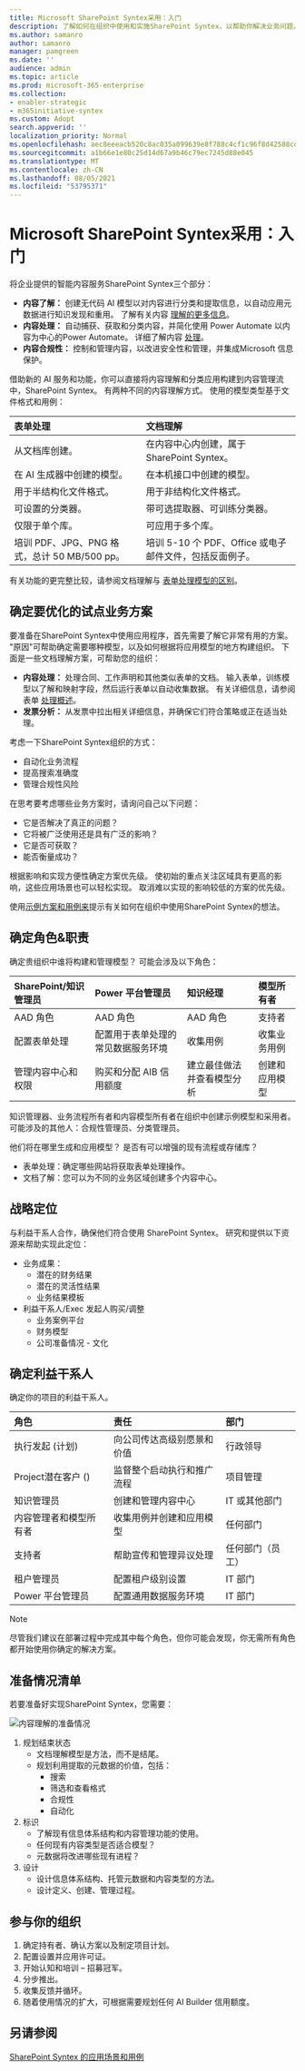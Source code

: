 ```yaml
---
title: Microsoft SharePoint Syntex采用：入门
description: 了解如何在组织中使用和实施SharePoint Syntex，以帮助你解决业务问题。
ms.author: samanro
author: samanro
manager: pamgreen
ms.date: ''
audience: admin
ms.topic: article
ms.prod: microsoft-365-enterprise
ms.collection:
- enabler-strategic
- m365initiative-syntex
ms.custom: Adopt
search.appverid: ''
localization_priority: Normal
ms.openlocfilehash: aec8eeeacb520c8ac035a099639e8f788c4cf1c96f8d42588cda8d992fb9d2f3
ms.sourcegitcommit: a1b66e1e80c25d14d67a9b46c79ec7245d88e045
ms.translationtype: MT
ms.contentlocale: zh-CN
ms.lasthandoff: 08/05/2021
ms.locfileid: "53795371"
---
```

# <a name="microsoft-sharepoint-syntex-adoption-get-started"></a>Microsoft SharePoint Syntex采用：入门

将企业提供的智能内容服务SharePoint Syntex三个部分：

- **内容了解：** 创建无代码 AI 模型以对内容进行分类和提取信息，以自动应用元数据进行知识发现和重用。 了解有关内容 [理解的更多信息](document-understanding-overview.md)。
- **内容处理：** 自动捕获、获取和分类内容，并简化使用 Power Automate 以内容为中心的Power Automate。 详细了解内容 [处理](form-processing-overview.md)。
- **内容合规性：** 控制和管理内容，以改进安全性和管理，并集成Microsoft 信息保护。

借助新的 AI 服务和功能，你可以直接将内容理解和分类应用构建到内容管理流中，SharePoint Syntex。 有两种不同的内容理解方式。 使用的模型类型基于文件格式和用例：

| 表单处理 | 文档理解 |
|:-------|:-------|
| 从文档库创建。 | 在内容中心内创建，属于SharePoint Syntex。 |
| 在 AI 生成器中创建的模型。 | 在本机接口中创建的模型。 |
| 用于半结构化文件格式。 | 用于非结构化文件格式。 |
| 可设置的分类器。 | 带可选提取器、可训练分类器。 |
| 仅限于单个库。 | 可应用于多个库。 |
| 培训 PDF、JPG、PNG 格式，总计 50 MB/500 pp。 | 培训 5-10 个 PDF、Office 或电子邮件文件，包括反面例子。 |

有关功能的更完整比较，请参阅文档理解与 [表单处理模型的区别](difference-between-document-understanding-and-form-processing-model.md)。

## <a name="identify-pilot-business-scenarios-to-optimize"></a>确定要优化的试点业务方案

要准备在SharePoint Syntex中使用应用程序，首先需要了解它非常有用的方案。 "原因"可帮助确定需要哪种模型，以及如何根据将应用模型的地方构建组织。 下面是一些文档理解方案，可帮助您的组织：

- **内容处理：** 处理合同、工作声明和其他类似表单的文档。 输入表单，训练模型以了解和映射字段，然后运行表单以自动收集数据。 有关详细信息，请参阅表单 [处理概述](form-processing-overview.md)。
- **发票分析：** 从发票中拉出相关详细信息，并确保它们符合策略或正在适当处理。

考虑一下SharePoint Syntex组织的方式：

- 自动化业务流程
- 提高搜索准确度
- 管理合规性风险

在思考要考虑哪些业务方案时，请询问自己以下问题：

- 它是否解决了真正的问题？
- 它将被广泛使用还是具有广泛的影响？
- 它是否可获取？
- 能否衡量成功？

根据影响和实现方便性确定方案优先级。 使初始的重点关注区域具有更高的影响，这些应用场景也可以轻松实现。 取消难以实现的影响较低的方案的优先级。

使用[示例方案和用例来](adoption-scenarios.md)提示有关如何在组织中使用SharePoint Syntex的想法。

## <a name="identify-roles--responsibilities"></a>确定角色&职责

确定贵组织中谁将构建和管理模型？ 可能会涉及以下角色：

| SharePoint/知识管理员 | Power 平台管理员 | 知识经理 | 模型所有者 |
|:-------|:-------|:-------|:-------|
| AAD 角色| AAD 角色 | AAD 角色 | 支持者 |
| 配置表单处理 | 配置用于表单处理的常见数据服务环境 | 收集用例 | 收集业务用例 |
| 管理内容中心和权限| 购买和分配 AIB 信用额度 | 建立最佳做法并查看模型分析 | 创建和应用模型 |

知识管理器、业务流程所有者和内容模型所有者在组织中创建示例模型和采用者。
可能涉及的其他人：合规性管理员、分类管理员。

他们将在哪里生成和应用模型？ 是否有可以增强的现有流程或存储库？

- 表单处理：确定哪些网站将获取表单处理操作。
- 文档了解：您可以为不同的业务区域创建多个内容中心。

## <a name="strategic-positioning"></a>战略定位

与利益干系人合作，确保他们符合使用 SharePoint Syntex。 研究和提供以下资源来帮助实现此定位：

- 业务成果：
  - 潜在的财务结果
  - 潜在的灵活性结果
  - 业务结果模板
- 利益干系人/Exec 发起人购买/调整
  - 业务案例平台
  - 财务模型
  - 公司准备情况 - 文化

## <a name="identify-stakeholders"></a>确定利益干系人

确定你的项目的利益干系人。

|角色 |责任 |部门 |
|:-------|:-------|:--------|
| 执行发起 (计划)    | 向公司传达高级别愿景和价值   |  行政领导   |
| Project潜在客户 ()  | 监督整个启动执行和推广流程 | 项目管理 |
| 知识管理员| 创建和管理内容中心 | IT 或其他部门|
| 内容管理者和模型所有者| 收集用例并创建和应用模型 | 任何部门|
| 支持者 | 帮助宣传和管理异议处理 | 任何部门（员工） |
| 租户管理员 | 配置租户级别设置 | IT 部门|
| Power 平台管理员| 配置通用数据服务环境 | IT 部门|

> [!Note]
> 尽管我们建议在部署过程中完成其中每个角色，但你可能会发现，你无需所有角色都开始使用你确定的解决方案。

## <a name="readiness-checklist"></a>准备情况清单

若要准备好实现SharePoint Syntex，您需要：

![内容理解的准备情况](../media/content-understanding/cu-adoption-readinesschecklist.png)

1. 规划结束状态
    - 文档理解模型是方法，而不是结尾。
    - 规划利用提取的元数据的价值，包括：
      - 搜索
      - 筛选和查看格式
      - 合规性
      - 自动化
2. 标识
    - 了解现有信息体系结构和内容管理功能的使用。
    - 任何现有内容类型是否适合模型？
    - 元数据将改进哪些现有进程？
3. 设计
    - 设计信息体系结构、托管元数据和内容类型的方法。
    - 设计定义、创建、管理过程。

## <a name="engage-your-organization"></a>参与你的组织

1. 确定持有者、确认方案以及制定项目计划。
1. 配置设置并应用许可证。
1. 开始认知和培训 – 招募冠军。
1. 分步推出。  
1. 收集反馈并循环。
1. 随着使用情况的扩大，可根据需要规划任何 AI Builder 信用额度。

## <a name="see-also"></a>另请参阅

[SharePoint Syntex 的应用场景和用例](adoption-scenarios.md)
